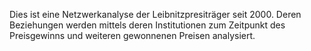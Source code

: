 Dies ist eine Netzwerkanalyse der Leibnitzpresiträger seit 2000. Deren Beziehungen werden mittels deren Institutionen zum Zeitpunkt des Preisgewinns und weiteren gewonnenen Preisen analysiert.  
